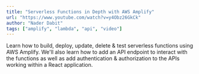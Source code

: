 ```yaml
---
title: "Serverless Functions in Depth with AWS Amplify"
url: "https://www.youtube.com/watch?v=y4Obz26GkCk"
author: "Nader Dabit"
tags: ["amplify", "lambda", "api", "video"]
---
```


Learn how to build, deploy, update, delete & test serverless functions using AWS Amplify. We'll also learn how to add an API endpoint to interact with the functions as well as add authentication & authorization to the APIs working within a React application.
